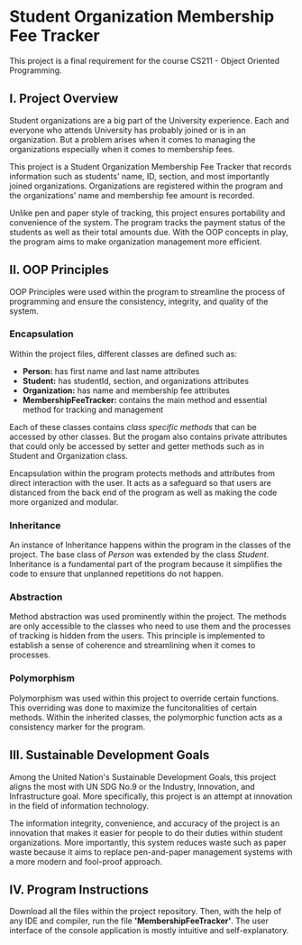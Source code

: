 
# Student Organization Membership Fee Tracker

This project is a final requirement for the course CS211 - Object Oriented Programming.

## I. Project Overview
Student organizations are a big part of the University experience. Each and everyone who attends University has probably joined or is in an organization. But a problem arises when it comes to managing the organizations especially when it comes to membership fees. 

This project is a Student Organization Membership Fee Tracker that records information such as students' name, ID, section, and most importantly joined organizations. Organizations are registered within the program and the organizations' name and membership fee amount is recorded.

Unlike pen and paper style of tracking, this project ensures portability and convenience of the system. The program tracks the payment status of the students as well as their total amounts due. With the OOP concepts in play, the program aims to make organization management more efficient.

## II. OOP Principles
OOP Principles were used within the program to streamline the process of programming and ensure the consistency, integrity, and quality of the system. 
### Encapsulation
Within the project files, different classes are defined such as: 
- __Person:__ has first name and last name attributes
- __Student:__ has studentId, section, and organizations attributes
- __Organization:__ has name and membership fee attributes
- __MembershipFeeTracker:__ contains the main method and essential method for tracking and management

Each of these classes contains _class specific methods_ that can be accessed by other classes. But the progam also contains private attributes that could only be accessed by setter and getter methods such as in Student and Organization class. 

Encapsulation within the program protects methods and attributes from direct interaction with the user. It acts as a safeguard so that users are distanced from the back end of the program as well as making the code more organized and modular.
### Inheritance
An instance of Inheritance happens within the program in the classes of the project. The base class of _Person_ was extended by the class _Student_. Inheritance is a fundamental part of the program because it simplifies the code to ensure that unplanned repetitions do not happen.
### Abstraction
Method abstraction was used prominently within the project. The methods are only accessible to the classes who need to use them and the processes of tracking is hidden from the users. This principle is implemented to establish a sense of coherence and streamlining when it comes to processes.
### Polymorphism
Polymorphism was used within this project to override certain functions. This overriding was done to maximize the funcitonalities of certain methods. Within the inherited classes, the polymorphic function acts as a consistency marker for the program.
## III. Sustainable Development Goals
Among the United Nation's Sustainable Development Goals, this project aligns the most with UN SDG No.9 or the Industry, Innovation, and Infrastructure goal. More specifically, this project is an attempt at innovation in the field of information technology. 

The information integrity, convenience, and accuracy of the project is an innovation that makes it easier for people to do their duties within student organizations. More importantly, this system reduces waste such as paper waste because it aims to replace pen-and-paper management systems with a more modern and fool-proof approach.
## IV. Program Instructions
Download all the files within the project repository. Then, with the help of any IDE and compiler, run the file __'MembershipFeeTracker'__. The user interface of the console application is mostly intuitive and self-explanatory.

